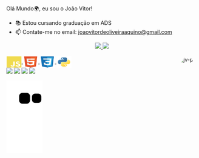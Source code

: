 Olá Mundo🌍, eu sou o João Vitor!
- 📚 Estou cursando graduação em ADS
- 📫 Contate-me no email: joaovitordeoliveiraaquino@gmail.com

<div align="center">
  <a href="https://github.com/joaovitoraq">
  <img height="180em" src="https://github-readme-stats.vercel.app/api?username=joaovitoraq&show_icons=true&theme=dark&include_all_commits=true&count_private=true"/>
  <img height="180em" src="https://github-readme-stats.vercel.app/api/top-langs/?username=joaovitoraq&layout=compact&langs_count=7&theme=dark"/>
</div>

<div style="display: inline_block"><br>
  <img align="center" alt="jv-Js" height="30" width="40" src="https://raw.githubusercontent.com/devicons/devicon/master/icons/javascript/javascript-plain.svg">
  <img align="center" alt="jv-HTML" height="30" width="40" src="https://raw.githubusercontent.com/devicons/devicon/master/icons/html5/html5-original.svg">
  <img align="center" alt="jv-CSS" height="30" width="40" src="https://raw.githubusercontent.com/devicons/devicon/master/icons/css3/css3-original.svg">
  <img align="center" alt="jv-Python" height="30" width="40" src="https://raw.githubusercontent.com/devicons/devicon/master/icons/python/python-original.svg">
   <img src="www.instagram.com/p/ChAaWs4OXlaLBYQuBfu5seExjfOHwxWqAXjo9I0/" alt="jv-pic" align="right" height="150" style="border-radius: 50%;">
</div>
  
  <div> 
  <a href="https://www.instagram.com/joaovitoor_aq/" target="_blank"><img src="https://img.shields.io/badge/-Instagram-%23E4405F?style=for-the-badge&logo=instagram&logoColor=white" target="_blank"></a>
 <a href="https://discord.gg/aemDg64QfC" target="_blank"><img src="https://img.shields.io/badge/Discord-7289DA?style=for-the-badge&logo=discord&logoColor=white" target="_blank"></a> 
  <a href = "mailto:joaovitordeoliveiraaquino@gmail.com"><img src="https://img.shields.io/badge/-Gmail-%23333?style=for-the-badge&logo=gmail&logoColor=white" target="_blank"></a>
  <a href="https://www.linkedin.com/in/joao-vitor-aquino" target="_blank"><img src="https://img.shields.io/badge/-LinkedIn-%230077B5?style=for-the-badge&logo=linkedin&logoColor=white" target="_blank"></a> 
 
  ![Snake animation](https://github.com/rafaballerini/rafaballerini/blob/output/github-contribution-grid-snake.svg)
 
</div>


